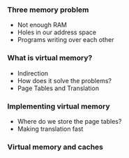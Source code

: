 ### Three memory problem

- Not enough RAM
- Holes in our address space
- Programs writing over each other

### What is virtual memory?

- Indirection
- How does it solve the problems?
- Page Tables and Translation

### Implementing virtual memory

- Where do we store the page tables?
- Making translation fast

### Virtual memory and caches